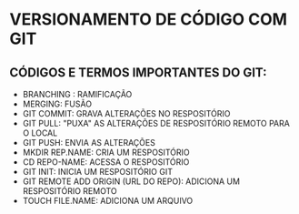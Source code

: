 # VERSIONAMENTO DE CÓDIGO COM GIT

 ## CÓDIGOS E TERMOS IMPORTANTES DO GIT:
 - BRANCHING : RAMIFICAÇÃO
 - MERGING: FUSÃO
 - GIT COMMIT: GRAVA ALTERAÇÕES NO RESPOSITÓRIO
 - GIT PULL: "PUXA" AS ALTERAÇÕES DE RESPOSITÓRIO REMOTO PARA O LOCAL
 - GIT PUSH: ENVIA AS ALTERAÇÕES
 - MKDIR REP.NAME: CRIA UM RESPOSITÓRIO
 - CD REPO-NAME: ACESSA O RESPOSITÓRIO
 - GIT INIT: INICIA UM RESPOSITÓRIO GIT
 - GIT REMOTE ADD ORIGIN (URL DO REPO): ADICIONA UM RESPOSITÓRIO REMOTO
 - TOUCH FILE.NAME: ADICIONA UM ARQUIVO

